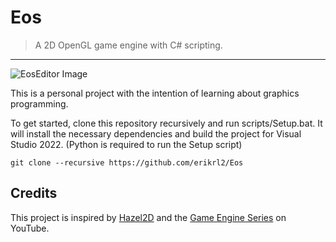 # Eos

> A 2D OpenGL game engine with C# scripting.

---

![EosEditor Image](https://user-images.githubusercontent.com/92889691/187065240-9c76392a-dd5b-45d2-a8aa-1049ea95ea2c.png)

This is a personal project with the intention of learning about graphics programming.

To get started, clone this repository recursively and run scripts/Setup.bat. It will install the necessary dependencies and build the project for Visual Studio 2022.
(Python is required to run the Setup script)

```
git clone --recursive https://github.com/erikrl2/Eos
```

## Credits

This project is inspired by [Hazel2D](https://github.com/TheCherno/Hazel) and the [Game Engine Series](https://youtube.com/playlist?list=PLlrATfBNZ98dC-V-N3m0Go4deliWHPFwT) on YouTube.
